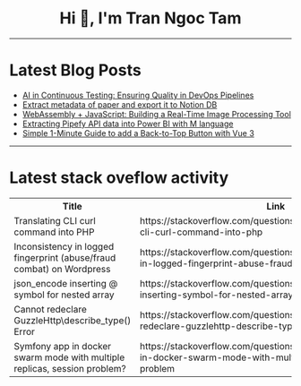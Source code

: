 <h1 align="center">Hi 👋, I'm Tran Ngoc Tam</h1>

---

# Latest Blog Posts 
<!-- BLOG-POST-LIST:START -->
- [AI in Continuous Testing: Ensuring Quality in DevOps Pipelines](https://dev.to/radha_4c842d8e4362a7cdd9c/ai-in-continuous-testing-ensuring-quality-in-devops-pipelines-2k0d)
- [Extract metadata of paper and export it to Notion DB](https://dev.to/kromiii/extract-metadata-of-paper-and-export-it-to-notion-db-3m3l)
- [WebAssembly + JavaScript: Building a Real-Time Image Processing Tool](https://dev.to/vladislav_v_75b0533bb1e3/webassembly-javascript-building-a-real-time-image-processing-tool-2748)
- [Extracting Pipefy API data into Power BI with M language](https://dev.to/milenaemmert/extracting-data-from-the-pipefy-api-into-power-bi-with-m-language-l3a)
- [Simple 1-Minute Guide to add a Back-to-Top Button with Vue 3](https://dev.to/dailysandbox/simple-1-minute-guide-to-add-a-back-to-top-button-with-vue-3-2j59)
<!-- BLOG-POST-LIST:END -->

---

# Latest stack oveflow activity
<table>
  <tr><th>Title</th><th>Link</th></tr>
  <!-- STACKOVERFLOW:START --><tr><td>Translating CLI curl command into PHP</td><td>https://stackoverflow.com/questions/79289578/translating-cli-curl-command-into-php</td></tr><tr><td>Inconsistency in logged fingerprint &lpar;abuse/fraud combat&rpar; on Wordpress</td><td>https://stackoverflow.com/questions/79289364/inconsistency-in-logged-fingerprint-abuse-fraud-combat-on-wordpress</td></tr><tr><td>json_encode inserting @ symbol for nested array</td><td>https://stackoverflow.com/questions/79289357/json-encode-inserting-symbol-for-nested-array</td></tr><tr><td>Cannot redeclare GuzzleHttp\describe_type&lpar;&rpar; Error</td><td>https://stackoverflow.com/questions/79289339/cannot-redeclare-guzzlehttp-describe-type-error</td></tr><tr><td>Symfony app in docker swarm mode with multiple replicas, session problem?</td><td>https://stackoverflow.com/questions/79289336/symfony-app-in-docker-swarm-mode-with-multiple-replicas-session-problem</td></tr><!-- STACKOVERFLOW:END -->
</table>

---


